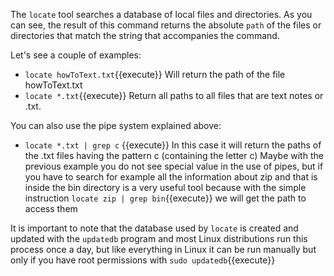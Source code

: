 The `locate` tool searches a database of local files and directories. As you can see, the result of this command returns the absolute `path` of the files or directories that match the string that accompanies the command.

Let's see a couple of examples:

* `locate howToText.txt`{{execute}} Will return the path of the file howToText.txt
*  `locate *.txt`{{execute}} Return all paths to all files that are text notes or .txt.

You can also use the pipe system explained above:
* `locate *.txt | grep c` {{execute}} In this case it will return the paths of the .txt files having the pattern c (containing the letter c)
Maybe with the previous example you do not see special value in the use of pipes, but if you have to search for example all the information about zip and that is inside the bin directory is a very useful tool because with the simple instruction `locate zip | grep bin`{{execute}} we will get the path to access them



It is important to note that the database used by `locate` is created and updated with the `updatedb` program and most Linux distributions run this process once a day, but like everything in Linux it can be run manually but only if you have root permissions with `sudo updatedb`{{execute}}